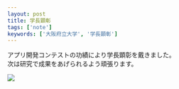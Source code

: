 ```yaml
---
layout: post
title: 学長顕彰
tags: ['note']
keywords: ['大阪府立大学', '学長顕彰']
---
```


アプリ開発コンテストの功績により学長顕彰を戴きました。<br/>
次は研究で成果をあげられるよう頑張ります。

<img src="/img/blog_honor_myphoto.jpg"/>

